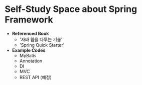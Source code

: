 # Self-Study Space about Spring Framework

- <b>Referenced Book</b>
  - '자바 웹을 다루는 기술'
  - 'Spring Quick Starter'
- <b>Example Codes</b>
  - MyBatis
  - Annotation
  - DI
  - MVC
  - REST API (예정)
